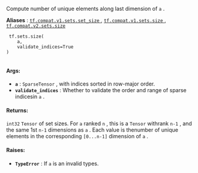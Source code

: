 Compute number of unique elements along last dimension of  `a` .

**Aliases** : [ `tf.compat.v1.sets.set_size` ](/api_docs/python/tf/sets/size), [ `tf.compat.v1.sets.size` ](/api_docs/python/tf/sets/size), [ `tf.compat.v2.sets.size` ](/api_docs/python/tf/sets/size)

```
 tf.sets.size(
    a,
    validate_indices=True
)
 
```

#### Args:
- **`a`** :  `SparseTensor` , with indices sorted in row-major order.
- **`validate_indices`** : Whether to validate the order and range of sparse indicesin  `a` .


#### Returns:
 `int32`   `Tensor`  of set sizes. For  `a`  ranked  `n` , this is a  `Tensor`  withrank  `n-1` , and the same 1st  `n-1`  dimensions as  `a` . Each value is thenumber of unique elements in the corresponding  `[0...n-1]`  dimension of  `a` .

#### Raises:
- **`TypeError`** : If  `a`  is an invalid types.
